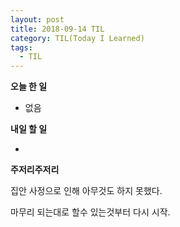 ```yaml
---
layout: post
title: 2018-09-14 TIL
category: TIL(Today I Learned)
tags:
  - TIL
---
```




**오늘 한 일**

- 없음



**내일 할 일**

- 



**주저리주저리**

집안 사정으로 인해 아무것도 하지 못했다.

마무리 되는대로 할수 있는것부터 다시 시작.